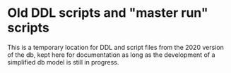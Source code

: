 # Old DDL scripts and "master run" scripts

This is a temporary location for DDL and script files from the 2020 version of the db, kept here for documentation as long as the development of a simplified db model is still in progress.
